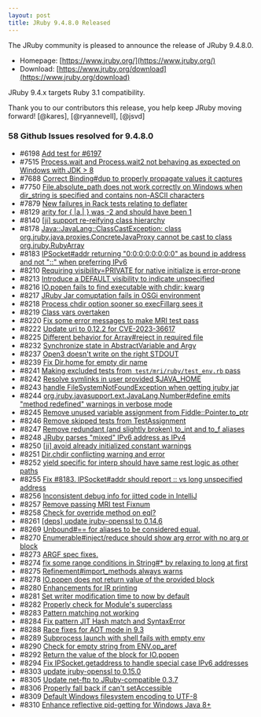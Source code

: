 ```yaml
---
layout: post
title: JRuby 9.4.8.0 Released
---
```


The JRuby community is pleased to announce the release of JRuby 9.4.8.0.

* Homepage: [https://www.jruby.org/](https://www.jruby.org/)
* Download: [https://www.jruby.org/download](https://www.jruby.org/download)

JRuby 9.4.x targets Ruby 3.1 compatibility.

Thank you to our contributors this release, you help keep JRuby moving forward! [@kares], [@ryannevell], [@jsvd]

### 58 Github Issues resolved for 9.4.8.0

- #6198 [Add test for #6197][#6198]
- #7515 [Process.wait and Process.wait2 not behaving as expected on Windows with JDK > 8][#7515]
- #7688 [Correct Binding#dup to properly propagate values it captures][#7688]
- #7750 [File.absolute_path does not work correctly on Windows when dir_string is specified and contains non-ASCII characters][#7750]
- #7879 [New failures in Rack tests relating to deflater][#7879]
- #8129 [arity for { \|a,\| } was -2 and should have been 1][#8129]
- #8140 [[ji] support re-reifying class hierarchy][#8140]
- #8178 [Java::JavaLang::ClassCastException: class org.jruby.java.proxies.ConcreteJavaProxy cannot be cast to class org.jruby.RubyArray][#8178]
- #8183 [IPSocket#addr returning "0:0:0:0:0:0:0:0" as bound ip address and not "::" when preferring IPv6][#8183]
- #8210 [Requiring visibility=PRIVATE for native initialize is error-prone][#8210]
- #8213 [Introduce a DEFAULT visibility to indicate unspecified][#8213]
- #8216 [IO.popen fails to find executable with chdir: kwarg][#8216]
- #8217 [JRuby Jar comuptation fails in OSGi environment][#8217]
- #8218 [Process chdir option sooner so execFillarg sees it][#8218]
- #8219 [Class vars overtaken][#8219]
- #8220 [Fix some error messages to make MRI test pass][#8220]
- #8222 [Update uri to 0.12.2 for CVE-2023-36617][#8222]
- #8225 [Different behavior for Array#reject in required file][#8225]
- #8232 [Synchronize state in AbstractVariable and Argv][#8232]
- #8237 [Open3 doesn't write on the right STDOUT][#8237]
- #8239 [Fix Dir.home for empty dir name][#8239]
- #8241 [Making excluded tests from` test/mri/ruby/test_env.rb` pass][#8241]
- #8242 [Resolve symlinks in user provided $JAVA_HOME][#8242]
- #8243 [handle FileSystemNotFoundException when getting jruby jar][#8243]
- #8244 [org.jruby.javasupport.ext.JavaLang.Number#define emits "method redefined" warnings in verbose mode][#8244]
- #8245 [Remove unused variable assignment from Fiddle::Pointer.to_ptr][#8245]
- #8246 [Remove skipped tests from TestAssignment][#8246]
- #8247 [Remove redundant (and slightly broken) to_int and to_f aliases][#8247]
- #8248 [JRuby parses "mixed" IPv6 address as IPv4][#8248]
- #8250 [[ji] avoid already initialized constant warnings][#8250]
- #8251 [Dir.chdir conflicting warning and error][#8251]
- #8252 [yield specific for interp should have same rest logic as other paths][#8252]
- #8255 [Fix #8183.  IPSocket#addr should report :: vs long unspecified address][#8255]
- #8256 [Inconsistent debug info for jitted code in IntelliJ][#8256]
- #8257 [Remove passing MRI test Fixnum][#8257]
- #8258 [Check for override method on eql?][#8258]
- #8261 [[deps] update jruby-openssl to 0.14.6][#8261]
- #8269 [Unbound#== for aliases to be considered equal.][#8269]
- #8270 [Enumerable#inject/reduce should show arg error with no arg or block][#8270]
- #8273 [ARGF spec fixes.][#8273]
- #8274 [fix some range conditions in String#* by relaxing to long at first][#8274]
- #8275 [Refinement#import_methods always warns][#8275]
- #8278 [IO.popen does not return value of the provided block][#8278]
- #8280 [Enhancements for IR printing][#8280]
- #8281 [Set writer modification time to now by default][#8281]
- #8282 [Properly check for Module's superclass][#8282]
- #8283 [Pattern matching not working][#8283]
- #8284 [Fix pattern JIT Hash match and SyntaxError][#8284]
- #8288 [Race fixes for AOT mode in 9.3][#8288]
- #8289 [Subprocess launch with shell fails with empty env][#8289]
- #8290 [Check for empty string from ENV.op_aref][#8290]
- #8292 [Return the value of the block for IO.popen][#8292]
- #8294 [Fix IPSocket.getaddress to handle special case IPv6 addresses][#8294]
- #8303 [update jruby-openssl to 0.15.0][#8303]
- #8305 [Update net-ftp to JRuby-compatible 0.3.7][#8305]
- #8306 [Properly fall back if can't setAccessible][#8306]
- #8309 [Default Windows filesystem encoding to UTF-8][#8309]
- #8310 [Enhance reflective pid-getting for Windows Java 8+][#8310]

[#6198]:https://github.com/jruby/jruby/pull/6198
[#7515]:https://github.com/jruby/jruby/issues/7515
[#7688]:https://github.com/jruby/jruby/pull/7688
[#7750]:https://github.com/jruby/jruby/issues/7750
[#7879]:https://github.com/jruby/jruby/issues/7879
[#8129]:https://github.com/jruby/jruby/pull/8129
[#8140]:https://github.com/jruby/jruby/pull/8140
[#8178]:https://github.com/jruby/jruby/issues/8178
[#8183]:https://github.com/jruby/jruby/issues/8183
[#8210]:https://github.com/jruby/jruby/issues/8210
[#8213]:https://github.com/jruby/jruby/pull/8213
[#8216]:https://github.com/jruby/jruby/issues/8216
[#8217]:https://github.com/jruby/jruby/issues/8217
[#8218]:https://github.com/jruby/jruby/pull/8218
[#8219]:https://github.com/jruby/jruby/pull/8219
[#8220]:https://github.com/jruby/jruby/pull/8220
[#8222]:https://github.com/jruby/jruby/pull/8222
[#8225]:https://github.com/jruby/jruby/issues/8225
[#8232]:https://github.com/jruby/jruby/pull/8232
[#8237]:https://github.com/jruby/jruby/issues/8237
[#8239]:https://github.com/jruby/jruby/pull/8239
[#8241]:https://github.com/jruby/jruby/pull/8241
[#8242]:https://github.com/jruby/jruby/pull/8242
[#8243]:https://github.com/jruby/jruby/pull/8243
[#8244]:https://github.com/jruby/jruby/issues/8244
[#8245]:https://github.com/jruby/jruby/pull/8245
[#8246]:https://github.com/jruby/jruby/pull/8246
[#8247]:https://github.com/jruby/jruby/pull/8247
[#8248]:https://github.com/jruby/jruby/issues/8248
[#8250]:https://github.com/jruby/jruby/pull/8250
[#8251]:https://github.com/jruby/jruby/pull/8251
[#8252]:https://github.com/jruby/jruby/pull/8252
[#8255]:https://github.com/jruby/jruby/pull/8255
[#8256]:https://github.com/jruby/jruby/issues/8256
[#8257]:https://github.com/jruby/jruby/pull/8257
[#8258]:https://github.com/jruby/jruby/pull/8258
[#8261]:https://github.com/jruby/jruby/pull/8261
[#8269]:https://github.com/jruby/jruby/pull/8269
[#8270]:https://github.com/jruby/jruby/pull/8270
[#8273]:https://github.com/jruby/jruby/pull/8273
[#8274]:https://github.com/jruby/jruby/pull/8274
[#8275]:https://github.com/jruby/jruby/issues/8275
[#8278]:https://github.com/jruby/jruby/issues/8278
[#8280]:https://github.com/jruby/jruby/pull/8280
[#8281]:https://github.com/jruby/jruby/pull/8281
[#8282]:https://github.com/jruby/jruby/pull/8282
[#8283]:https://github.com/jruby/jruby/issues/8283
[#8284]:https://github.com/jruby/jruby/pull/8284
[#8288]:https://github.com/jruby/jruby/pull/8288
[#8289]:https://github.com/jruby/jruby/issues/8289
[#8290]:https://github.com/jruby/jruby/pull/8290
[#8292]:https://github.com/jruby/jruby/pull/8292
[#8294]:https://github.com/jruby/jruby/pull/8294
[#8303]:https://github.com/jruby/jruby/pull/8303
[#8305]:https://github.com/jruby/jruby/pull/8305
[#8306]:https://github.com/jruby/jruby/pull/8306
[#8309]:https://github.com/jruby/jruby/pull/8309
[#8310]:https://github.com/jruby/jruby/pull/8310
